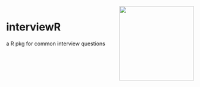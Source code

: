 
<img height='200' align='right' src='img/intervieweR.png'>

# interviewR

a R pkg for common interview questions 

